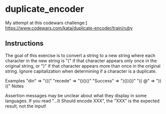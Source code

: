 # duplicate_encoder
My attempt at this codewars challenge:]
https://www.codewars.com/kata/duplicate-encoder/train/ruby

## Instructions

The goal of this exercise is to convert a string to a new string where each character in the new string is "(" if that character appears only once in the original string, or ")" if that character appears more than once in the original string. Ignore capitalization when determining if a character is a duplicate.

Examples
"din"      =>  "((("
"recede"   =>  "()()()"
"Success"  =>  ")())())"
"(( @"     =>  "))(("
Notes

Assertion messages may be unclear about what they display in some languages.
If you read "...It Should encode XXX", the "XXX" is the expected result,
not the input!
